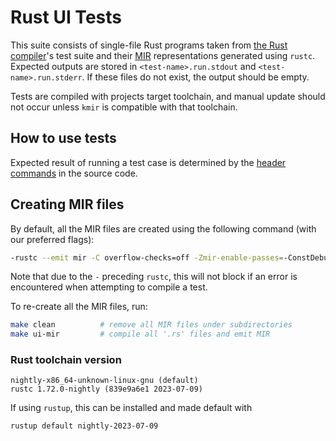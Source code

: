 # Rust UI Tests

This suite consists of single-file Rust programs taken from [the Rust compiler](https://github.com/rust-lang/rust/tree/master/tests/ui)'s test suite and their [MIR](https://github.com/rust-lang/rfcs/blob/master/text/1211-mir.md) representations generated using `rustc`. Expected outputs are stored in `<test-name>.run.stdout` and `<test-name>.run.stderr`. If these files do not exist, the output should be empty.

Tests are compiled with projects target toolchain, and manual update should not occur unless `kmir` is compatible with that toolchain.

## How to use tests

Expected result of running a test case is determined by the [header commands](https://rustc-dev-guide.rust-lang.org/tests/ui.html#controlling-passfail-expectations) in the source code.

## Creating MIR files

By default, all the MIR files are created using the following command (with our preferred flags):

```sh
-rustc --emit mir -C overflow-checks=off -Zmir-enable-passes=-ConstDebugInfo,-PromoteTemps -o <output_file.mir> <input_file.rs>
```

Note that due to the `-` preceding `rustc`, this will not block if an error is encountered when attempting to compile a test.

To re-create all the MIR files, run:

```sh
make clean          # remove all MIR files under subdirectories
make ui-mir         # compile all '.rs' files and emit MIR
```

### Rust toolchain version

```
nightly-x86_64-unknown-linux-gnu (default)
rustc 1.72.0-nightly (839e9a6e1 2023-07-09)
```

If using `rustup`, this can be installed and made default with
```
rustup default nightly-2023-07-09
```